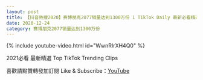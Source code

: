```yaml
---
layout: post
title: 【抖音熱搜2020】赛博朋克2077销量达到1300万份 1 TikTok Daily 最新必看精選合集2020 12 24
date: 2020-12-24
category: 赛博朋克2077销量达到1300万份
---
```


{% include youtube-video.html id="WwnRIrXH4Q0" %}

2021必看 最新精選 Top TikTok Trending Clips

喜歡請點贊轉發加訂閱 Like & Subscribe：[YouTube](https://www.youtube.com/channel/UCAoR7VcanIPd04uEq_GIylA/videos)

